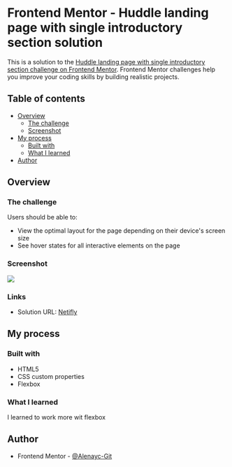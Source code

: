 # Frontend Mentor - Huddle landing page with single introductory section solution

This is a solution to the [Huddle landing page with single introductory section challenge on Frontend Mentor](https://www.frontendmentor.io/challenges/huddle-landing-page-with-a-single-introductory-section-B_2Wvxgi0). Frontend Mentor challenges help you improve your coding skills by building realistic projects.

## Table of contents

- [Overview](#overview)
  - [The challenge](#the-challenge)
  - [Screenshot](#screenshot)
- [My process](#my-process)
  - [Built with](#built-with)
  - [What I learned](#what-i-learned)
- [Author](#author)

## Overview

### The challenge

Users should be able to:

- View the optimal layout for the page depending on their device's screen size
- See hover states for all interactive elements on the page

### Screenshot

![](./Desktop-design.png)

### Links

- Solution URL: [Netifly](https://your-solution-url.com)

## My process

### Built with

- HTML5
- CSS custom properties
- Flexbox

### What I learned

I learned to work more wit flexbox

## Author

- Frontend Mentor - [@Alenayc-Git](https://www.frontendmentor.io/profile/Alenayc-Git)
